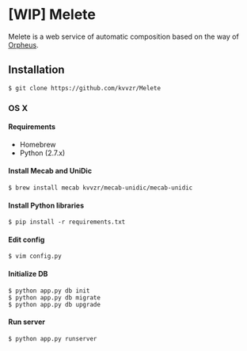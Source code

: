 # [WIP] Melete

Melete is a web service of automatic composition based on the way of [Orpheus](http://www.orpheus-music.org/v3/).

## Installation

```
$ git clone https://github.com/kvvzr/Melete
```

### OS X

#### Requirements

- Homebrew
- Python (2.7.x)

#### Install Mecab and UniDic

```
$ brew install mecab kvvzr/mecab-unidic/mecab-unidic
```

#### Install Python libraries

```
$ pip install -r requirements.txt
```

#### Edit config

```
$ vim config.py
```

#### Initialize DB

```
$ python app.py db init
$ python app.py db migrate
$ python app.py db upgrade
```

#### Run server

```
$ python app.py runserver
```
